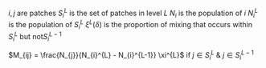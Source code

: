 
$i, j$ are patches
$S_{i}^{L}$ is the set of patches in level $L$
$N_i$ is the population of $i$
$N_{i}^{L}$ is the population of $S_{i}^{L}$ 
$\xi^{L}(\delta)$ is the proportion of mixing that occurs within $S_{i}^{L}$ but not$S_{i}^{L-1}$

$M_{ij} = \frac{N_{j}}{N_{i}^{L} - N_{i}^{L-1}} \xi^{L}$ if $j \in S_{i}^{L}$  &  $j \in S_{i}^{L-1}$

